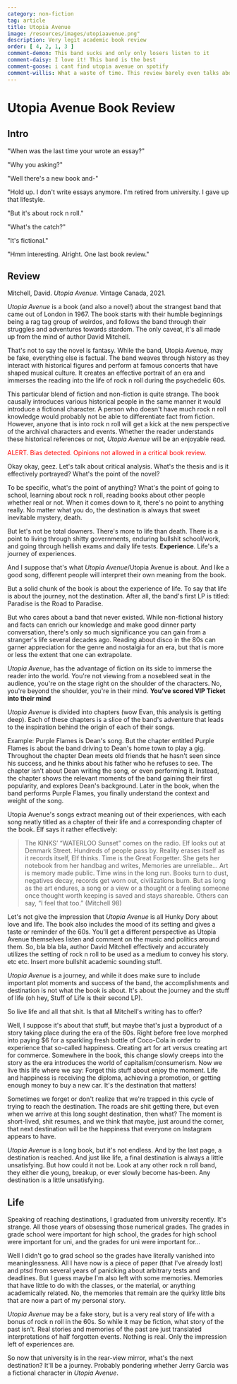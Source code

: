 ```yaml
---
category: non-fiction
tag: article
title: Utopia Avenue
image: /resources/images/utopiaavenue.png"
description: Very legit academic book review
order: [ 4, 2, 1, 3 ]
comment-demon: This band sucks and only only losers listen to it
comment-daisy: I love it! This band is the best
comment-goose: i cant find utopia avenue on spotify
comment-willis: What a waste of time. This review barely even talks about the book.
---
```

# Utopia Avenue Book Review

## Intro

"When was the last time your wrote an essay?"

"Why you asking?"

"Well there's a new book and-"

"Hold up. I don't write essays anymore. I'm retired from university. I gave up that lifestyle.

"But it's about rock n roll."

"What's the catch?"

"It's fictional."

"Hmm interesting. Alright. One last book review."

## Review

Mitchell, David. *Utopia Avenue.* Vintage Canada, 2021. 

*Utopia Avenue* is a book (and also a novel!) about the strangest band that came out of London in 1967. The book starts with their humble beginnings being a rag tag group of weirdos, and follows the band through their struggles and adventures towards stardom. The only caveat, it's all made up from the mind of author David Mitchell. 

That's not to say the novel is fantasy. While the band, Utopia Avenue, may be fake, everything else is factual. The band weaves through history as they interact with historical figures and perform at famous concerts that have shaped musical culture. It creates an effective portrait of an era and immerses the reading into the life of rock n roll during the psychedelic 60s.

This particular blend of fiction and non-fiction is quite strange. The book causally introduces various historical people in the same manner it would introduce a fictional character. A person who doesn't have much rock n roll knowledge would probably not be able to differentiate fact from fiction. However, anyone that is into rock n roll will get a kick at the new perspective of the archival characters and events. Whether the reader understands these historical references or not, *Utopia Avenue* will be an enjoyable read.

<span style="color:red">ALERT. Bias detected. Opinions not allowed in a critical book review.</span>

Okay okay, geez. Let's talk about critical analysis. What's the thesis and is it effectively portrayed? What's the point of the novel?

To be specific, what's the point of anything? What's the point of going to school, learning about rock n roll, reading books about other people whether real or not. When it comes down to it, there's no point to anything really. No matter what you do, the destination is always that sweet inevitable mystery, death.

But let's not be total downers. There's more to life than death. There is a point to living through shitty governments, enduring bullshit school/work, and going through hellish exams and daily life tests. **Experience**. Life's a journey of experiences.

And I suppose that's what *Utopia Avenue*/Utopia Avenue is about. And like a good song, different people will interpret their own meaning from the book.

But a solid chunk of the book is about the experience of life. To say that life is about the journey, not the destination. After all, the band's first LP is titled: Paradise is the Road to Paradise.

But who cares about a band that never existed. While non-fictional history and facts can enrich our knowledge and make good dinner party conversation, there's only so much significance you can gain from a stranger's life several decades ago. Reading about disco in the 80s can garner appreciation for the genre and nostalgia for an era, but that is more or less the extent that one can extrapolate. 

*Utopia Avenue*, has the advantage of fiction on its side to immerse the reader into the world. You're not viewing from a nosebleed seat in the audience, you're on the stage right on the shoulder of the characters. No, you're beyond the shoulder, you're in their mind. **You've scored VIP Ticket into their mind**

*Utopia Avenue* is divided into chapters (wow Evan, this analysis is getting deep). Each of these chapters is a slice of the band's adventure that leads to the inspiration behind the origin of each of their songs.

Example: Purple Flames is Dean's song. But the chapter entitled Purple Flames is about the band driving to Dean's home town to play a gig. Throughout the chapter Dean meets old friends that he hasn't seen since his success, and he thinks about his father who he refuses to see. The chapter isn't about Dean writing the song, or even performing it. Instead, the chapter shows the relevant moments of the band gaining their first popularity, and explores Dean's background. Later in the book, when the band performs Purple Flames, you finally understand the context and weight of the song.

Utopia Avenue's songs extract meaning out of their experiences, with each song neatly titled as a chapter of their life and a corresponding chapter of the book. Elf says it rather effectively:

> The KINKS’ “WATERLOO Sunset” comes on the radio. Elf looks out at Denmark Street. Hundreds of people pass by. Reality erases itself as it records itself, Elf thinks. Time is the Great Forgetter. She gets her notebook from her handbag and writes, Memories are unreliable… Art is memory made public. Time wins in the long run. Books turn to dust, negatives decay, records get worn out, civilizations burn. But as long as the art endures, a song or a view or a thought or a feeling someone once thought worth keeping is saved and stays shareable. Others can say, “I feel that too.” (Mitchell 98)

Let's not give the impression that *Utopia Avenue* is all Hunky Dory about love and life. The book also includes the mood of its setting and gives a taste or reminder of the 60s. You'll get a different perspective as Utopia Avenue themselves listen and comment on the music and politics around them. So, bla bla bla, author David Mitchell effectively and accurately utilizes the setting of rock n roll to be used as a medium to convey his story. etc etc. Insert more bullshit academic sounding stuff.

*Utopia Avenue* is a journey, and while it does make sure to include important plot moments and success of the band, the accomplishments and destination is not what the book is about. It's about the journey and the stuff of life (oh hey, Stuff of Life is their second LP). 

So live life and all that shit. Is that all Mitchell's writing has to offer?

Well, I suppose it's about that stuff, but maybe that's just a byproduct of a story taking place during the era of the 60s. Right before free love morphed into paying $6 for a sparkling fresh bottle of Coco-Cola in order to experience that so-called happiness. Creating art for art versus creating art for commerce. Somewhere in the book, this change slowly creeps into the story as the era introduces the world of capitalism/consumerism. Now we live this life where we say: Forget this stuff about enjoy the moment. Life and happiness is receiving the diploma, achieving a promotion, or getting enough money to buy a new car. It's the destination that matters!

Sometimes we forget or don't realize that we're trapped in this cycle of trying to reach the destination. The roads are shit getting there, but even when we arrive at this long sought destination, then what? The moment is short-lived, shit resumes, and we think that maybe, just around the corner, that next destination will be the happiness that everyone on Instagram appears to have. 

*Utopia Avenue* is a long book, but it's not endless. And by the last page, a destination is reached. And just like life, a final destination is always a little unsatisfying. But how could it not be. Look at any other rock n roll band, they either die young, breakup, or ever slowly become has-been. Any destination is a little unsatisfying.

## Life

Speaking of reaching destinations, I graduated from university recently. It's strange. All those years of obsessing those numerical grades. The grades in grade school were important for high school, the grades for high school were important for uni, and the grades for uni were important for...

Well I didn't go to grad school so the grades have literally vanished into meaninglessness. All I have now is a piece of paper (that I've already lost) and ptsd from several years of panicking about arbitrary tests and deadlines. But I guess maybe I'm also left with some memories. Memories that have little to do with the classes, or the material, or anything academically related. No, the memories that remain are the quirky little bits that are now a part of my personal story. 

*Utopia Avenue* may be a fake story, but is a very real story of life with a bonus of rock n roll in the 60s. So while it may be fiction, what story of the past isn't. Real stories and memories of the past are just translated interpretations of half forgotten events. Nothing is real. Only the impression left of experiences are.

So now that university is in the rear-view mirror, what's the next destination? It'll be a journey. Probably pondering whether Jerry Garcia was a fictional character in *Utopia Avenue*. 